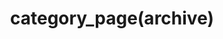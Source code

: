 ---
title: "category_page(archive)"
layout: categories
permalink: /categories/
author_profile: true
sidebar_main: true
---